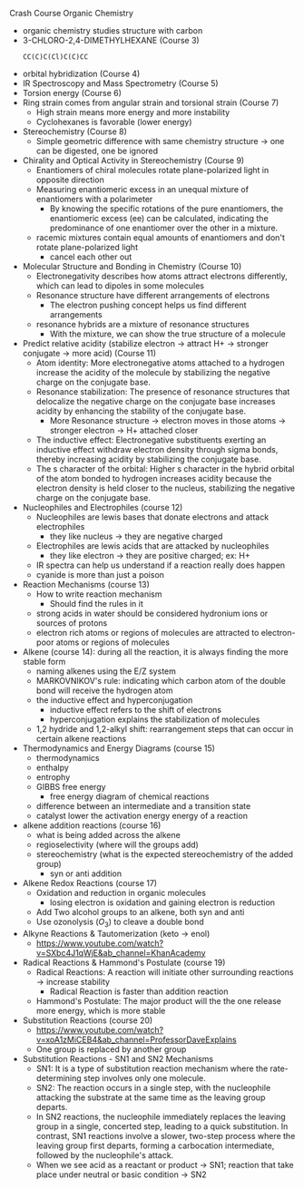 Crash Course Organic Chemistry

* organic chemistry studies structure with carbon
* 3-CHLORO-2,4-DIMETHYLHEXANE (Course 3)
  ```smiles
  CC(C)C(Cl)C(C)CC
  ```
* orbital hybridization (Course 4)
* IR Spectroscopy and Mass Spectrometry (Course 5)
* Torsion energy (Course 6)
* Ring strain comes from angular strain and torsional strain (Course 7)
  * High strain means more energy and more instability
  * Cyclohexanes is favorable (lower energy)
* Stereochemistry (Course 8)
  * Simple geometric difference with same chemistry structure -> one can be digested, one be ignored
* Chirality and Optical Activity in Stereochemistry (Course 9)
  * Enantiomers of chiral molecules rotate plane-polarized light in opposite direction
  * Measuring enantiomeric excess in an unequal mixture of enantiomers with a polarimeter
    * By knowing the specific rotations of the pure enantiomers, the enantiomeric excess (ee) can be calculated, indicating the predominance of one enantiomer over the other in a mixture.
  * racemic mixtures contain equal amounts of enantiomers and don't rotate plane-polarized light
    * cancel each other out
* Molecular Structure and Bonding in Chemistry (Course 10)
  * Electronegativity describes how atoms attract electrons differently, which can lead to dipoles in some molecules
  * Resonance structure have different arrangements of electrons
    * The electron pushing concept helps us find different arrangements
  * resonance hybrids are a mixture of resonance structures
    * With the mixture, we can show the true structure of a molecule
* Predict relative acidity (stabilize electron -> attract H+ -> stronger conjugate -> more acid) (Course 11)
  * Atom identity: More electronegative atoms attached to a hydrogen increase the acidity of the molecule by stabilizing the negative charge on the conjugate base.
  * Resonance stabilization: The presence of resonance structures that delocalize the negative charge on the conjugate base increases acidity by enhancing the stability of the conjugate base.
    * More Resonance structure -> electron moves in those atoms -> stronger electron -> H+ attached closer
  * The inductive effect: Electronegative substituents exerting an inductive effect withdraw electron density through sigma bonds, thereby increasing acidity by stabilizing the conjugate base.
  * The s character of the orbital: Higher s character in the hybrid orbital of the atom bonded to hydrogen increases acidity because the electron density is held closer to the nucleus, stabilizing the negative charge on the conjugate base.
* Nucleophiles and Electrophiles (course 12)
  * Nucleophiles are lewis bases that donate electrons and attack electrophiles
    * they like nucleus -> they are negative charged
  * Electrophiles are lewis acids that are attacked by nucleophiles
    * they like electron -> they are positive charged; ex: H+
  * IR spectra can help us understand if a reaction really does happen
  * cyanide is more than just a poison
* Reaction Mechanisms (course 13)
  * How to write reaction mechanism
    * Should find the rules in it
  * strong acids in water should be considered hydronium ions or sources of protons
  * electron rich atoms or regions of molecules are attracted to electron-poor atoms or regions of molecules
* Alkene (course 14): during all the reaction, it is always finding the more stable form
  * naming alkenes using the E/Z system
  * MARKOVNIKOV's rule:  indicating which carbon atom of the double bond will receive the hydrogen atom
  * the inductive effect and hyperconjugation
    * inductive effect refers to the shift of electrons
    * hyperconjugation explains the stabilization of molecules
  * 1,2 hydride and 1,2-alkyl shift: rearrangement steps that can occur in certain alkene reactions
* Thermodynamics and Energy Diagrams (course 15)
  * thermodynamics
  * enthalpy
  * entrophy
  * GIBBS free energy
    * free energy diagram of chemical reactions
  * difference between an intermediate and a transition state
  * catalyst lower the activation energy energy of a reaction
* alkene addition reactions (course 16)
  * what is being added across the alkene
  * regioselectivity (where will the groups add)
  * stereochemistry (what is the expected stereochemistry of the added group)
    * syn or anti addition
* Alkene Redox Reactions (course 17)
  * Oxidation and reduction in organic molecules
    * losing electron is oxidation and gaining electron is reduction
  * Add Two alcohol groups to an alkene, both syn and anti
  * Use ozonolysis ($O_3$) to cleave a double bond
* Alkyne Reactions & Tautomerization (keto -> enol)
  * https://www.youtube.com/watch?v=SXbc4J1qWjE&ab_channel=KhanAcademy
* Radical Reactions & Hammond's Postulate (course 19)
  * Radical Reactions: A reaction will initiate other surrounding reactions -> increase stability
    * Radical Reaction is faster than addition reaction
  * Hammond's Postulate: The major product will the the one release more energy, which is more stable
* Substitution Reactions (course 20)
  * https://www.youtube.com/watch?v=xoA1zMiCEB4&ab_channel=ProfessorDaveExplains
  * One group is replaced by another group
* Substitution Reactions - SN1 and SN2 Mechanisms
  * SN1: It is a type of substitution reaction mechanism where the rate-determining step involves only one molecule.
  * SN2: The reaction occurs in a single step, with the nucleophile attacking the substrate at the same time as the leaving group departs.
  * In SN2 reactions, the nucleophile immediately replaces the leaving group in a single, concerted step, leading to a quick substitution. In contrast, SN1 reactions involve a slower, two-step process where the leaving group first departs, forming a carbocation intermediate, followed by the nucleophile's attack.
  * When we see acid as a reactant or product -> SN1; reaction that take place under neutral or basic condition -> SN2
